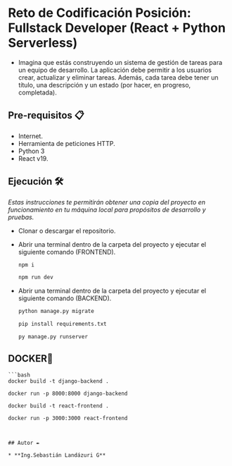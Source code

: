 # Reto de Codificación Posición: Fullstack Developer (React + Python Serverless)

- Imagina que estás construyendo un sistema de gestión de tareas para un equipo de desarrollo. La aplicación debe permitir a los usuarios crear, actualizar y eliminar tareas. Además, cada tarea debe tener un título, una descripción y un estado (por hacer, en progreso, completada).

## Pre-requisitos 📋

- Internet.
- Herramienta de peticiones HTTP.
- Python 3
- React v19.

## Ejecución 🛠️

_Estas instrucciones te permitirán obtener una copia del proyecto en funcionamiento en tu máquina local para propósitos de desarrollo y pruebas._

- Clonar o descargar el repositorio.
- Abrir una terminal dentro de la carpeta del proyecto y ejecutar el siguiente comando (FRONTEND).

    ```bash
    npm i

    npm run dev
   ```

- Abrir una terminal dentro de la carpeta del proyecto y ejecutar el siguiente comando (BACKEND).

    ```bash
    python manage.py migrate

    pip install requirements.txt

    py manage.py runserver
   ```

## DOCKER🚀

    ```bash
    docker build -t django-backend .

    docker run -p 8000:8000 django-backend

    docker build -t react-frontend .

    docker run -p 3000:3000 react-frontend
   ```


## Autor ✒️

* **Ing.Sebastián Landázuri G** 